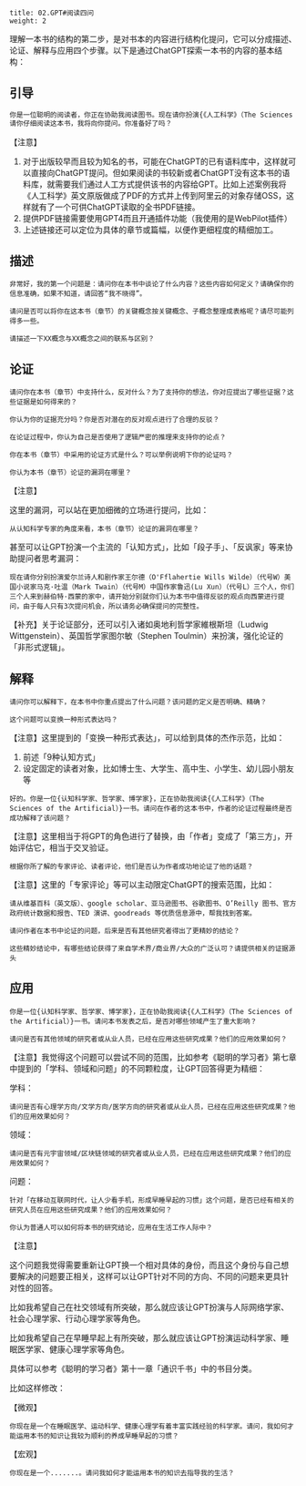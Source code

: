 ```
title: 02.GPT#阅读四问
weight: 2
```

理解一本书的结构的第二步，是对书本的内容进行结构化提问，它可以分成描述、论证、解释与应用四个步骤。以下是通过ChatGPT探索一本书的内容的基本结构：

## 引导

```Markdown
你是一位聪明的阅读者，你正在协助我阅读图书。现在请你扮演{《人工科学》（The Sciences of the Artificial）}一书的作者赫伯特·西蒙(Herbert A. Simon) }。下面是这本书的PDF链接（https://igpt.pbox.online/The%20Science%20of%20Artificial/Herbert%20A.%20Simon%20-%20The%20Sciences%20of%20the%20Artificial-MIT%20Press%20(2019).pdf）
请你仔细阅读这本书，我将向你提问。你准备好了吗？
```

【注意】

1. 对于出版较早而且较为知名的书，可能在ChatGPT的已有语料库中，这样就可以直接向ChatGPT提问。但如果阅读的书较新或者ChatGPT没有这本书的语料库，就需要我们通过人工方式提供该书的内容给GPT。比如上述案例我将《人工科学》英文原版做成了PDF的方式并上传到阿里云的对象存储OSS，这样就有了一个可供ChatGPT读取的全书PDF链接。
2. 提供PDF链接需要使用GPT4而且开通插件功能（我使用的是WebPilot插件）
3. 上述链接还可以定位为具体的章节或篇幅，以便作更细程度的精细加工。

## 描述

```
非常好，我的第一个问题是：请问你在本书中谈论了什么内容？这些内容如何定义？请确保你的信息准确，如果不知道，请回答“我不晓得”。
```

```
请问是否可以将你在这本书（章节）的关键概念按关键概念、子概念整理成表格呢？请尽可能列得多一些。
```

```
请描述一下XX概念与XX概念之间的联系与区别？
```

## 论证

```
请问你在本书（章节）中支持什么，反对什么？为了支持你的想法，你对应提出了哪些证据？这些证据是如何得来的？
```

```
你认为你的证据充分吗？你是否对潜在的反对观点进行了合理的反驳？
```

```
在论证过程中，你认为自己是否使用了逻辑严密的推理来支持你的论点？
```

```
你在本书（章节）中采用的论证方式是什么？可以举例说明下你的论证吗？
```

```
你认为本书（章节）论证的漏洞在哪里？
```

【注意】

这里的漏洞，可以站在更加细微的立场进行提问，比如：

```
从认知科学专家的角度来看，本书（章节）论证的漏洞在哪里？
```

甚至可以让GPT扮演一个主流的「认知方式」，比如「段子手」、「反讽家」等来协助提问者思考漏洞：

```
现在请你分别扮演爱尔兰诗人和剧作家王尔德（O'Fflahertie Wills Wilde）（代号W）美国小说家马克·吐温（Mark Twain）（代号M）中国作家鲁迅(Lu Xun）（代号L）三个人，你们三个人来到赫伯特·西蒙的家中，请开始分别就你们认为本书中值得反驳的观点向西蒙进行提问，由于每人只有3次提问机会，所以请务必确保提问的完整性。
```

【补充】关于论证部分，还可以引入诸如奥地利哲学家維根斯坦（Ludwig Wittgenstein）、英国哲学家图尔敏（Stephen Toulmin）来扮演，强化论证的「非形式逻辑」。

## 解释

```
请问你可以解释下，在本书中你重点提出了什么问题？该问题的定义是否明确、精确？
```

```
这个问题可以变换一种形式表达吗？
```

【注意】这里提到的「变换一种形式表达」，可以给到具体的杰作示范，比如：

1. 前述「9种认知方式」
2. 设定固定的读者对象，比如博士生、大学生、高中生、小学生、幼儿园小朋友等

```
好的。你是一位{认知科学家、哲学家、博学家}，正在协助我阅读{《人工科学》（The Sciences of the Artificial）}一书。请问在作者的这本书中，作者的论证过程最终是否成功解释了该问题？
```

【注意】这里相当于将GPT的角色进行了替换，由「作者」变成了「第三方」，开始评估它，相当于交叉验证。

```
根据你所了解的专家评论、读者评论，他们是否认为作者成功地论证了他的话题？
```

【注意】这里的「专家评论」等可以主动限定ChatGPT的搜索范围，比如：

```
请从维基百科（英文版）、google scholar、亚马逊图书、谷歌图书、O’Reilly 图书、官方政府统计数据和报告、TED 演讲、goodreads 等优质信息源中，帮我找到答案。
```

```
请问作者在本书中论证的问题，后来是否有其他研究者得出了更精妙的结论？
```

```
这些精妙结论中，有哪些结论获得了来自学术界/商业界/大众的广泛认可？请提供相关的证据源头
```

## 应用

```
你是一位{认知科学家、哲学家、博学家}，正在协助我阅读{《人工科学》（The Sciences of the Artificial）}一书。请问本书发表之后，是否对哪些领域产生了重大影响？
```

```
请问是否有其他领域的研究者或从业人员，已经在应用这些研究成果？他们的应用效果如何？
```

【注意】我觉得这个问题可以尝试不同的范围，比如参考《聪明的学习者》第七章中提到的「学科、领域和问题」的不同颗粒度，让GPT回答得更为精细：

学科：

```
请问是否有心理学方向/文学方向/医学方向的研究者或从业人员，已经在应用这些研究成果？他们的应用效果如何？
```

领域：

```
请问是否有元宇宙领域/区块链领域的研究者或从业人员，已经在应用这些研究成果？他们的应用效果如何？
```

问题：

```
针对「在移动互联网时代，让人少看手机，形成早睡早起的习惯」这个问题，是否已经有相关的研究人员在应用这些研究成果？他们的应用效果如何？
```

```
你认为普通人可以如何将本书的研究结论，应用在生活工作人际中？
```

【注意】

这个问题我觉得需要重新让GPT换一个相对具体的身份，而且这个身份与自己想要解决的问题要正相关，这样可以让GPT针对不同的方向、不同的问题来更具针对性的回答。

比如我希望自己在社交领域有所突破，那么就应该让GPT扮演与人际网络学家、社会心理学家、行动心理学家等角色。

比如我希望自己在早睡早起上有所突破，那么就应该让GPT扮演运动科学家、睡眠医学家、健康心理学家等角色。

具体可以参考《聪明的学习者》第十一章「通识千书」中的书目分类。

比如这样修改：

【微观】

```
你现在是一个在睡眠医学、运动科学、健康心理学有着丰富实践经验的科学家。请问，我如何才能运用本书的知识让我较为顺利的养成早睡早起的习惯？
```

【宏观】

```
你现在是一个.......。请问我如何才能运用本书的知识去指导我的生活？
```


